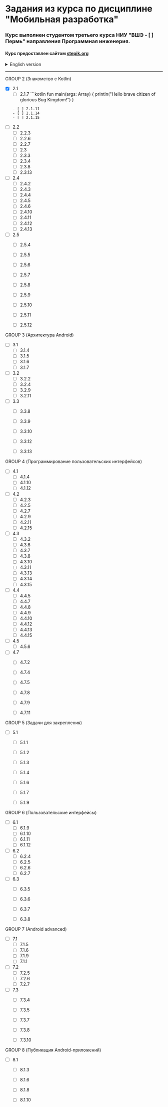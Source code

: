 # Задания из курса по дисциплине "Мобильная разработка"

### Курс выполнен студентом третьего курса НИУ "ВШЭ - [ ] Пермь" направления Программная инженерия.

#### Курс предоставлен сайтом [stepik.org](https://stepik.org/)

<details>
<summary>English version</summary>

# Tasks from the course "Mobile development"

### The course was conducted by a third-year Software engineering student from "HSE-Perm".

#### The course is provided by the website [stepik.org](https://stepik.org/)
</details>

_______________________

GROUP 2 (Знакомство с Kotlin)
- [X] 2.1
    - [ ] 2.1.7	```kotlin
	fun main(args: Array<String>) { println("Hello brave citizen of glorious Bug Kingdom!") }
	```
    - [ ] 2.1.11
    - [ ] 2.1.14
    - [ ] 2.1.15
- [ ] 2.2
    - [ ] 2.2.3
    - [ ] 2.2.6
    - [ ] 2.2.7
    - [ ] 2.3
    - [ ] 2.3.3
    - [ ] 2.3.4
    - [ ] 2.3.8
    - [ ] 2.3.13
- [ ] 2.4
    - [ ] 2.4.2
    - [ ] 2.4.3
    - [ ] 2.4.4
    - [ ] 2.4.5
    - [ ] 2.4.6
    - [ ] 2.4.10
    - [ ] 2.4.11
    - [ ] 2.4.12
    - [ ] 2.4.13
- [ ] 2.5
    - [ ] 2.5.4
    - [ ] 2.5.5
    - [ ] 2.5.6
    - [ ] 2.5.7
    - [ ] 2.5.8
    - [ ] 2.5.9
    - [ ] 2.5.10
    - [ ] 2.5.11
    - [ ] 2.5.12



GROUP 3 (Архитектура Android)
- [ ] 3.1
    - [ ] 3.1.4
    - [ ] 3.1.5
    - [ ] 3.1.6
    - [ ] 3.1.7
- [ ] 3.2
    - [ ] 3.2.2
    - [ ] 3.2.4
    - [ ] 3.2.9
    - [ ] 3.2.11
- [ ] 3.3
    - [ ] 3.3.8
    - [ ] 3.3.9
    - [ ] 3.3.10
    - [ ] 3.3.12
    - [ ] 3.3.13



GROUP 4 (Программирование пользовательских интерфейсов)
- [ ] 4.1
    - [ ] 4.1.4
    - [ ] 4.1.10
    - [ ] 4.1.12
- [ ] 4.2
    - [ ] 4.2.3
    - [ ] 4.2.5
    - [ ] 4.2.7
    - [ ] 4.2.9
    - [ ] 4.2.11
    - [ ] 4.2.15
- [ ] 4.3
    - [ ] 4.3.2
    - [ ] 4.3.6
    - [ ] 4.3.7
    - [ ] 4.3.8
    - [ ] 4.3.10
    - [ ] 4.3.11
    - [ ] 4.3.13
    - [ ] 4.3.14
    - [ ] 4.3.15
- [ ] 4.4
    - [ ] 4.4.5
    - [ ] 4.4.7
    - [ ] 4.4.8
    - [ ] 4.4.9
    - [ ] 4.4.10
    - [ ] 4.4.12
    - [ ] 4.4.13
    - [ ] 4.4.15
- [ ] 4.5
    - [ ] 4.5.6
- [ ] 4.7
    - [ ] 4.7.2
    - [ ] 4.7.4
    - [ ] 4.7.5
    - [ ] 4.7.8
    - [ ] 4.7.9
    - [ ] 4.7.11



GROUP 5 (Задачи для закрепления)
- [ ] 5.1
    - [ ] 5.1.1
    - [ ] 5.1.2
    - [ ] 5.1.3
    - [ ] 5.1.4
    - [ ] 5.1.6
    - [ ] 5.1.7
    - [ ] 5.1.9



GROUP 6 (Пользовательские интерфейсы)
- [ ] 6.1
    - [ ] 6.1.9
    - [ ] 6.1.10
    - [ ] 6.1.11
    - [ ] 6.1.12
- [ ] 6.2
    - [ ] 6.2.4
    - [ ] 6.2.5
    - [ ] 6.2.6
    - [ ] 6.2.7
- [ ] 6.3
    - [ ] 6.3.5
    - [ ] 6.3.6
    - [ ] 6.3.7
    - [ ] 6.3.8



GROUP 7 (Android advanced)
- [ ] 7.1
    - [ ] 7.1.5
    - [ ] 7.1.6
    - [ ] 7.1.9
    - [ ] 7.1.1
- [ ] 7.2
    - [ ] 7.2.5
    - [ ] 7.2.6
    - [ ] 7.2.7
- [ ] 7.3
    - [ ] 7.3.4
    - [ ] 7.3.5
    - [ ] 7.3.7
    - [ ] 7.3.8
    - [ ] 7.3.10



GROUP 8 (Публикация Android-приложений)
- [ ] 8.1
    - [ ] 8.1.3
    - [ ] 8.1.6
    - [ ] 8.1.8
    - [ ] 8.1.10


